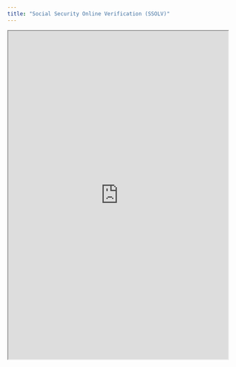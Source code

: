 ```yaml
---
title: "Social Security Online Verification (SSOLV)"
---
```



<iframe height="750" width="100%" src="https://ewelton.github.io/ktest/wiki.html#Social%20Security%20Online%20Verification%20(SSOLV)"></iframe>

